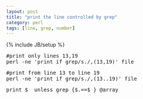 ```yaml
---
layout: post
title: "print the line controlled by grep"
category: perl
tags: [line, grep, number]
---
```

{% include JB/setup %}

<pre lang="bash">
#print only lines 13,19
perl -ne 'print if grep/s./,(13,19)' file
</pre>


<pre lang="bash">
#print from line 13 to line 19
perl -ne 'print if grep/s./,(13..19)' file
</pre>

<pre lang="perl">
print $_ unless grep {$.==$_} @array
</pre>
